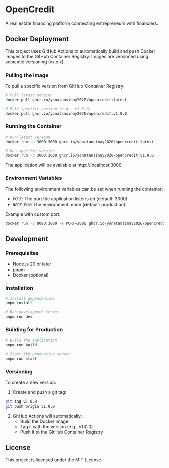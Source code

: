 # OpenCredit

A real estate financing platform connecting entrepreneurs with financiers.

## Docker Deployment

This project uses GitHub Actions to automatically build and push Docker images to the GitHub Container Registry. Images are versioned using semantic versioning (vx.x.x).

### Pulling the Image

To pull a specific version from GitHub Container Registry:

```bash
# Pull latest version
docker pull ghcr.io/yonatansinay2020/opencredit:latest

# Pull specific version (e.g., v1.0.0)
docker pull ghcr.io/yonatansinay2020/opencredit:v1.0.0
```

### Running the Container

```bash
# Run latest version
docker run -p 3000:3000 ghcr.io/yonatansinay2020/opencredit:latest

# Run specific version
docker run -p 3000:3000 ghcr.io/yonatansinay2020/opencredit:v1.0.0
```

The application will be available at http://localhost:3000

### Environment Variables

The following environment variables can be set when running the container:

- `PORT`: The port the application listens on (default: 3000)
- `NODE_ENV`: The environment mode (default: production)

Example with custom port:

```bash
docker run -p 8080:3000 -e PORT=3000 ghcr.io/yonatansinay2020/opencredit:latest
```

## Development

### Prerequisites

- Node.js 20 or later
- pnpm
- Docker (optional)

### Installation

```bash
# Install dependencies
pnpm install

# Run development server
pnpm run dev
```

### Building for Production

```bash
# Build the application
pnpm run build

# Start the production server
pnpm run start
```

### Versioning

To create a new version:

1. Create and push a git tag:
```bash
git tag v1.0.0
git push origin v1.0.0
```

2. GitHub Actions will automatically:
   - Build the Docker image
   - Tag it with the version (e.g., v1.0.0)
   - Push it to the GitHub Container Registry

## License

This project is licensed under the MIT License. 